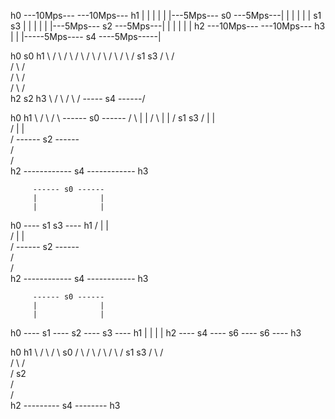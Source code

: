 





h0 ---10Mps---                              ---10Mps--- h1
             |                              |
             |                              |
             |  |---5Mps--- s0 ---5Mps---|  |
             |  |                        |  |
              s1                          s3
             |  |                        |  |
             |  |---5Mps--- s2 ---5Mps---|  |
             |                              |
             |                              |
h2 ---10Mps---                              ---10Mps--- h3
             |                              |
             |-----5Mps---- s4 ----5Mps-----|




h0            s0           h1
   \        /   \        /
    \      /     \      /
     \    /       \    /
      \  /         \  /
       s1           s3
      /  \         /  \
     /    \       /    \
    /      \     /      \
   /        \   /        \
h2           s2            h3
   \                     /
    \                   /
     \                 /
      \----- s4 ------/



h0                              h1
   \                          /
    \                        /
     \   ------ s0 ------   /
      \  |              |  /
       \ |              | /
        s1              s3
       / |              | \
      /  |              |  \
     /   ------ s2 ------   \
    /                        \
   /                          \
h2 ------------ s4 ------------ h3




         ------ s0 ------ 
         |              | 
         |              | 
h0 ---- s1              s3 ---- h1
       / |              | \
      /  |              |  \
     /   ------ s2 ------   \
    /                        \
   /                          \
h2 ------------ s4 ------------ h3


         ------ s0 ------ 
         |              | 
         |              | 
h0 ---- s1 ---- s2 ---- s3 ---- h1
         |              |
         |              |
h2 ---- s4 ---- s6 ---- s6 ---- h3



h0                        h1
   \                    /
    \                  /
     \       s0       /
      \    /    \    /
       \  /      \  /
        s1        s3
       /  \      /  \
      /    \    /    \
     /       s2       \
    /                  \
   /                    \
h2 --------- s4 -------- h3








